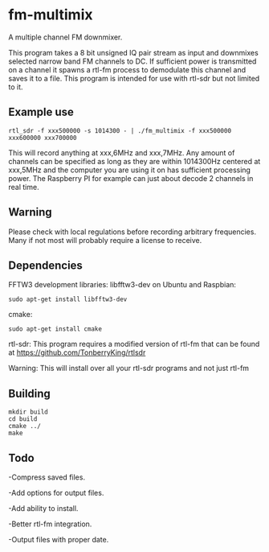 fm-multimix
===========

A multiple channel FM downmixer.

This program takes a 8 bit unsigned IQ pair stream as input and downmixes selected narrow band FM channels to DC. If sufficient power is transmitted on a channel it spawns a rtl-fm process to demodulate this channel and saves it to a file. This program is intended for use with rtl-sdr but not limited to it.


Example use
-----------
	rtl_sdr -f xxx500000 -s 1014300 - | ./fm_multimix -f xxx500000 xxx600000 xxx700000

This will record anything at xxx,6MHz and xxx,7MHz. Any amount of channels can be specified as long as they are within 1014300Hz centered at xxx,5MHz and the computer you are using it on has sufficient processing power. The Raspberry PI for example can just about decode 2 channels in real time.


Warning
-------
Please check with local regulations before recording arbitrary frequencies. Many if not most will probably require a license to receive.


Dependencies
----------
FFTW3 development libraries:
libfftw3-dev on Ubuntu and Raspbian:

	sudo apt-get install libfftw3-dev

cmake:

	sudo apt-get install cmake

rtl-sdr: This program requires a modified version of rtl-fm that can be found at https://github.com/TonberryKing/rtlsdr

Warning: This will install over all your rtl-sdr programs and not just rtl-fm


Building
----------
	mkdir build
	cd build
	cmake ../
	make


Todo
----------
-Compress saved files.

-Add options for output files.

-Add ability to install.

-Better rtl-fm integration.

-Output files with proper date.
